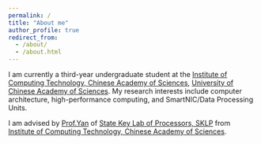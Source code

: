 ```yaml
---
permalink: /
title: "About me"
author_profile: true
redirect_from: 
  - /about/
  - /about.html
---
```


I am currently a third-year undergraduate student at the [Institute of Computing Technology, Chinese Academy of Sciences](https://www.ict.ac.cn), [University of Chinese Academy of Sciences](https://www.ucas.ac.cn). My research interests include computer architecture, high-performance computing, and SmartNIC/Data Processing Units.

I am advised by [Prof.Yan](https://scholar.google.com/citations?user=yJLnv4QAAAAJ) of [State Key Lab of Processors, SKLP](https://sklp.ict.ac.cn) from [Institute of Computing Technology, Chinese Academy of Sciences](https://www.ict.ac.cn).


